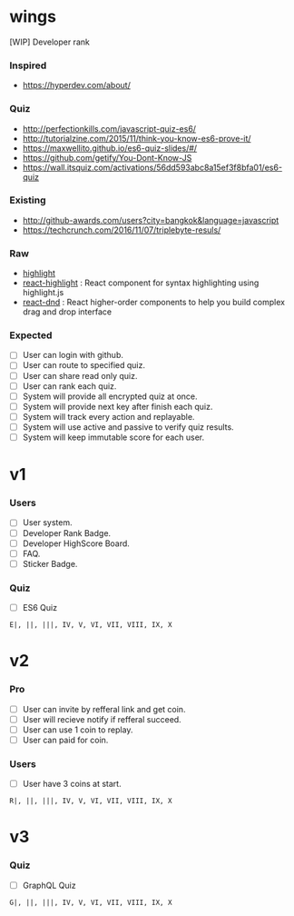 # wings
[WIP] Developer rank

### Inspired
- https://hyperdev.com/about/

### Quiz
- http://perfectionkills.com/javascript-quiz-es6/
- http://tutorialzine.com/2015/11/think-you-know-es6-prove-it/
- https://maxwellito.github.io/es6-quiz-slides/#/
- https://github.com/getify/You-Dont-Know-JS
- https://wall.itsquiz.com/activations/56dd593abc8a15ef3f8bfa01/es6-quiz

### Existing
- http://github-awards.com/users?city=bangkok&language=javascript
- https://techcrunch.com/2016/11/07/triplebyte-resuls/

### Raw
- [highlight](http://prismjs.com/test.html)
- [react-highlight](https://github.com/bvaughn/react-highlight.js) : React component for syntax highlighting using highlight.js
- [react-dnd](http://gaearon.github.io/react-dnd/) : React higher-order components to help you build complex drag and drop interface

### Expected
- [ ] User can login with github.
- [ ] User can route to specified quiz.
- [ ] User can share read only quiz.
- [ ] User can rank each quiz.
- [ ] System will provide all encrypted quiz at once.
- [ ] System will provide next key after finish each quiz.
- [ ] System will track every action and replayable.
- [ ] System will use active and passive to verify quiz results.
- [ ] System will keep immutable score for each user.

# v1
### Users
- [ ] User system.
- [ ] Developer Rank Badge.
- [ ] Developer HighScore Board.
- [ ] FAQ.
- [ ] Sticker Badge.

### Quiz
- [ ] ES6 Quiz
```
E|, ||, |||, IV, V, VI, VII, VIII, IX, X
```

# v2
### Pro
- [ ] User can invite by refferal link and get coin.
- [ ] User will recieve notify if refferal succeed.
- [ ] User can use 1 coin to replay.
- [ ] User can paid for coin.

### Users
- [ ] User have 3 coins at start.

```
R|, ||, |||, IV, V, VI, VII, VIII, IX, X
```

# v3

### Quiz
- [ ] GraphQL Quiz
```
G|, ||, |||, IV, V, VI, VII, VIII, IX, X
```
